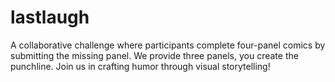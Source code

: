 # lastlaugh
A collaborative challenge where participants complete four-panel comics by submitting the missing panel. We provide three panels, you create the punchline. Join us in crafting humor through visual storytelling!
